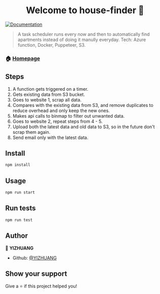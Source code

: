 <h1 align="center">Welcome to house-finder 👋</h1>
<p>
  <a href="https://github.com/YIZHUANG">
    <img alt="Documentation" src="https://img.shields.io/badge/documentation-yes-brightgreen.svg" target="_blank" />
  </a>
</p>

> A task scheduler runs every now and then to automatically find apartments instead of doing it manully everyday.
Tech: Azure function, Docker, Puppeteer, S3.

### 🏠 [Homepage](https://github.com/YIZHUANG)

## Steps

1. A function gets triggered on a timer.
2. Gets existing data from S3 bucket.
3. Goes to website 1, scrap all data.
4. Compares with the existing data from S3, and remove duplicates to reduce overhead and only keep the new ones.
5. Makes api calls to binmap to filter out unwanted data.
6. Goes to website 2, repeat steps from 4 - 5.
7. Upload both the latest data and old data to S3, so in the future don't scrap them again.
8. Send email only with the latest data.


## Install

```sh
npm install
```

## Usage

```sh
npm run start
```

## Run tests

```sh
npm run test
```

## Author

👤 **YIZHUANG**

- Github: [@YIZHUANG](https://github.com/YIZHUANG)

## Show your support

Give a ⭐️ if this project helped you!

